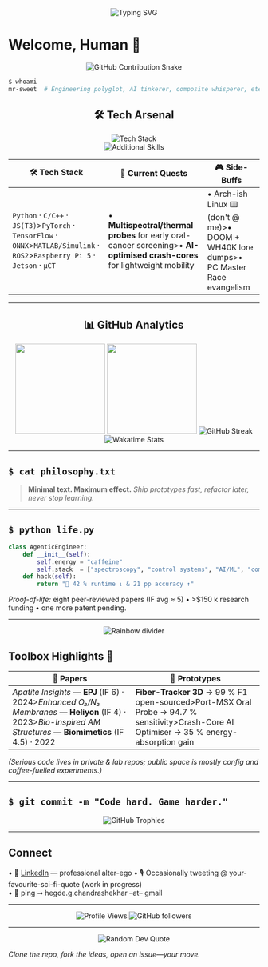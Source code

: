<!--  █████   ████   █████  █      ████   ████   ████  -->
<!--  █  █  █   █  █      █      █   █  █   █  █   █ -->
<!--  ███   ████   ████   █      ████   ████   ████  -->
<!--  █  █  █   █  █      █      █   █  █   █  █   █ -->
<!--  █  █  █   █  █████  █████  ████   █   █  █   █ -->

<!-- Animated Typing SVG Banner -->
<div align="center">
  <img src="https://readme-typing-svg.herokuapp.com?font=JetBrains+Mono&size=24&duration=3000&pause=1000&color=00FF41&center=true&vCenter=true&width=600&lines=Welcome%2C+Human+👾;Engineering+Polyglot+%7C+AI+Tinkerer;Composite+Whisperer+%7C+Eternal+Gamer;Code+Hard.+Game+Harder." alt="Typing SVG" />
</div>

# Welcome, Human 👾

<!-- GitHub Contribution Snake Animation -->
<div align="center">
  <img src="https://raw.githubusercontent.com/llMr-Sweetll/llMr-Sweetll/output/github-contribution-grid-snake-dark.svg" alt="GitHub Contribution Snake" />
</div>

```bash
$ whoami
mr-sweet  # Engineering polyglot, AI tinkerer, composite whisperer, eternal gamer
```

<!-- Animated Tech Stack using skillicons.dev -->
<div align="center">
  <h2>🛠️ Tech Arsenal</h2>
  <img src="https://skillicons.dev/icons?i=python,cpp,javascript,typescript,pytorch,tensorflow,matlab,ros,raspberrypi,docker,linux,git&theme=dark" alt="Tech Stack" />
</div>

<div align="center">
  <img src="https://skillicons.dev/icons?i=vscode,github,aws,gcp,nodejs,react,mysql,mongodb&theme=dark" alt="Additional Skills" />
</div>

| 🛠 **Tech Stack**                                                                                                                       | 🚀 **Current Quests**                                                                                                                                                                  | 🎮 **Side-Buffs**                                                                            |
| --------------------------------------------------------------------------------------------------------------------------------------- | -------------------------------------------------------------------------------------------------------------------------------------------------------------------------------------- | -------------------------------------------------------------------------------------------- |
| `Python` · `C/C++` · `JS(T3)`>`PyTorch` · `TensorFlow` · `ONNX`>`MATLAB/Simulink` · `ROS2`>`Raspberry Pi 5` · `Jetson` · `μCT` | • **Multispectral/thermal probes** for early oral-cancer screening>• **AI-optimised crash-cores** for lightweight mobility | • Arch-ish Linux ⌨️ (don't @ me)>• DOOM + WH40K lore dumps>• PC Master Race evangelism |

---

<!-- GitHub Stats and Streaks -->
<div align="center">
  <h2>📊 GitHub Analytics</h2>
  
  <img height="180em" src="https://github-readme-stats.vercel.app/api?username=llMr-Sweetll&show_icons=true&theme=radical&include_all_commits=true&count_private=true"/>
  <img height="180em" src="https://github-readme-stats.vercel.app/api/top-langs/?username=llMr-Sweetll&layout=compact&langs_count=8&theme=radical"/>
  
  <img src="https://github-readme-streak-stats.herokuapp.com/?user=llMr-Sweetll&theme=radical" alt="GitHub Streak" />
  
  <img src="https://github-readme-stats.vercel.app/api/wakatime?username=llMr-Sweetll&theme=radical" alt="Wakatime Stats" />
</div>

---

## `$ cat philosophy.txt`

> **Minimal text. Maximum effect.**
> *Ship prototypes fast, refactor later, never stop learning.*

---

## `$ python life.py`

```python
class AgenticEngineer:
    def __init__(self):
        self.energy = "caffeine"
        self.stack  = ["spectroscopy", "control systems", "AI/ML", "composites"]
    def hack(self):
        return "🚀 42 % runtime ↓ & 21 pp accuracy ↑"
```

*Proof-of-life:* eight peer-reviewed papers (IF avg ≈ 5) • >$150 k research funding • one more patent pending.

---

<!-- Animated Divider -->
<div align="center">
  <img src="https://raw.githubusercontent.com/andreasbm/readme/master/assets/lines/rainbow.png" alt="Rainbow divider" />
</div>

## Toolbox Highlights 🧰

| 📜 Papers                                                                                                                                                              | 🧪 Prototypes                                                                                                                                    |
| ---------------------------------------------------------------------------------------------------------------------------------------------------------------------- | ------------------------------------------------------------------------------------------------------------------------------------------------ |
| *Apatite Insights* — **EPJ** (IF 6) · 2024>*Enhanced O₂/N₂ Membranes* — **Heliyon** (IF 4) · 2023>*Bio-Inspired AM Structures* — **Biomimetics** (IF 4.5) · 2022 | **Fiber-Tracker 3D** → 99 % F1 open-sourced>Port-MSX Oral Probe → 94.7 % sensitivity>Crash-Core AI Optimiser → 35 % energy-absorption gain |

*(Serious code lives in private & lab repos; public space is mostly config and coffee-fuelled experiments.)*

---

## `$ git commit -m "Code hard. Game harder."`

<!-- Trophy Section -->
<div align="center">
  <img src="https://github-profile-trophy.vercel.app/?username=llMr-Sweetll&theme=radical&no-frame=false&no-bg=false&margin-w=4" alt="GitHub Trophies" />
</div>

---

## Connect

• 🔗 [LinkedIn](https://www.linkedin.com/in/hegdechandrashekhar/) — professional alter-ego
• 🎙 Occasionally tweeting @ your-favourite-sci-fi-quote (work in progress)  
• 📨 ping ➞ hegde.g.chandrashekhar –at– gmail

---

<!-- Visitor Badge -->
<div align="center">
  <img src="https://komarev.com/ghpvc/?username=llMr-Sweetll&label=Profile%20views&color=0e75b6&style=flat" alt="Profile Views" />
  <img src="https://img.shields.io/github/followers/llMr-Sweetll?label=Followers&style=social" alt="GitHub followers" />
</div>

---

<div align="center">
  <img src="https://quotes-github-readme.vercel.app/api?type=horizontal&theme=radical" alt="Random Dev Quote" />
</div>

*Clone the repo, fork the ideas, open an issue—your move.*
